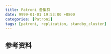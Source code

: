 ```yaml
---
title: Patroni 备集群
date: 9999-01-01 19:53:00 +0800
categories: [Patroni]
tags: [patroni, replication, standby_cluster]
---
```



## 参考资料
